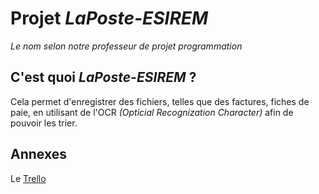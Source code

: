 # Projet *LaPoste-ESIREM*

*Le nom selon notre professeur de projet programmation*

## C'est quoi *LaPoste-ESIREM* ?
Cela permet d'enregistrer des fichiers, telles que des factures, fiches de paie, en utilisant de l'OCR *(Opticial Recognization Character)* afin de pouvoir les trier.

## Annexes
Le [Trello](https://trello.com/invite/b/updv2xap/ATTId970c379082223d06ecea2d2e0a76bb207D679C6/projet-programmation)